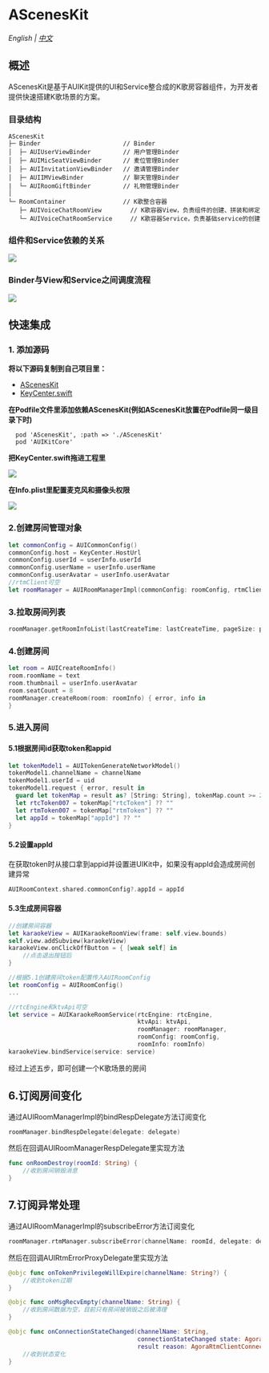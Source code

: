 # AScenesKit

*English | [中文](README.zh.md)*

##  概述
AScenesKit是基于AUIKit提供的UI和Service整合成的K歌房容器组件，为开发者提供快速搭建K歌场景的方案。

### 目录结构
```
AScenesKit  
├─ Binder                       // Binder
│  ├─ AUIUserViewBinder         // 用户管理Binder
│  ├─ AUIMicSeatViewBinder      // 麦位管理Binder  
│  ├─ AUIInvitationViewBinder   // 邀请管理Binder
│  ├─ AUIIMViewBinder           // 聊天管理Binder
|  └─ AUIRoomGiftBinder         // 礼物管理Binder
│
└─ RoomContainer                // K歌整合容器
   ├─ AUIVoiceChatRoomView        // K歌容器View，负责组件的创建、拼装和绑定   
   └─ AUIVoiceChatRoomService     // K歌容器Service，负责基础service的创建
```
###  组件和Service依赖的关系
![](https://fullapp.oss-cn-beijing.aliyuncs.com/pic/KaraokeRoom.png)

### Binder与View和Service之间调度流程

![](https://fullapp.oss-cn-beijing.aliyuncs.com/pic/pako_eNo9UD1vwjAQ_SunmwMqbaDEQyUCKxNVh2IGK76ApcROHbuUxvnvNQ7qTad7H_f0BqyMJGRYN-ZaXYR18L7jGuJsjh-KrqXSkuwJZrO34DspHIFXAcoEniZmeUcheAWicsroAJuHRZL1pCVY-vLUuwDb44Hst6roId5OYkt9B5IaOscX0QAww5ZsK5SM6YY7l6O7UEscWVwl1cI3jiPXY6QK78zhpitktWh6ynDKulP.png)

## 快速集成

### 1. 添加源码

**将以下源码复制到自己项目里：**

- [AScenesKit](../AScenesKit)
- [KeyCenter.swift](../Example/AUIKaraoke/KeyCenter.swift)

**在Podfile文件里添加依赖AScenesKit(例如AScenesKit放置在Podfile同一级目录下时)**

```
  pod 'AScenesKit', :path => './AScenesKit'
  pod 'AUIKitCore'
```

**把KeyCenter.swift拖进工程里**

![](https://accktvpic.oss-cn-beijing.aliyuncs.com/pic/github_readme/uikit/config_keycenter_ios.png) 

**在Info.plist里配置麦克风和摄像头权限**

![](https://accktvpic.oss-cn-beijing.aliyuncs.com/pic/github_readme/uikit/config_app_privacy_ios.png)

### 2.创建房间管理对象
```swift
let commonConfig = AUICommonConfig()
commonConfig.host = KeyCenter.HostUrl
commonConfig.userId = userInfo.userId  
commonConfig.userName = userInfo.userName
commonConfig.userAvatar = userInfo.userAvatar
//rtmClient可空
let roomManager = AUIRoomManagerImpl(commonConfig: roomConfig, rtmClient: rtmClient)
```

### 3.拉取房间列表
```swift
roomManager.getRoomInfoList(lastCreateTime: lastCreateTime, pageSize: pageSize, callback: callback)
```

### 4.创建房间
```swift
let room = AUICreateRoomInfo()
room.roomName = text
room.thumbnail = userInfo.userAvatar
room.seatCount = 8
roomManager.createRoom(room: roomInfo) { error, info in
}
```

### 5.进入房间
####  5.1根据房间id获取token和appid
```swift
let tokenModel1 = AUITokenGenerateNetworkModel()
tokenModel1.channelName = channelName
tokenModel1.userId = uid
tokenModel1.request { error, result in
  guard let tokenMap = result as? [String: String], tokenMap.count >= 2 else {return}
  let rtcToken007 = tokenMap["rtcToken"] ?? ""
  let rtmToken007 = tokenMap["rtmToken"] ?? ""
  let appId = tokenMap["appId"] ?? ""
}
```
#### 5.2设置appId
在获取token时从接口拿到appid并设置进UIKit中，如果没有appId会造成房间创建异常
```swift
AUIRoomContext.shared.commonConfig?.appId = appId
```
####  5.3生成房间容器
```swift
//创建房间容器
let karaokeView = AUIKaraokeRoomView(frame: self.view.bounds)  
self.view.addSubview(karaokeView)
karaokeView.onClickOffButton = { [weak self] in
    //点击退出按钮后
}

//根据5.1创建房间token配置传入AUIRoomConfig
let roomConfig = AUIRoomConfig()
...

//rtcEngine和ktvApi可空
let service = AUIKaraokeRoomService(rtcEngine: rtcEngine,
                                    ktvApi: ktvApi,
                                    roomManager: roomManager,
                                    roomConfig: roomConfig,
                                    roomInfo: roomInfo)
karaokeView.bindService(service: service)
```
经过上述五步，即可创建一个K歌场景的房间

## 6.订阅房间变化
通过AUIRoomManagerImpl的bindRespDelegate方法订阅变化
```swift
roomManager.bindRespDelegate(delegate: delegate)
```
然后在回调AUIRoomManagerRespDelegate里实现方法
```swift
func onRoomDestroy(roomId: String) {
    //收到房间销毁消息 
}
```

## 7.订阅异常处理
通过AUIRoomManagerImpl的subscribeError方法订阅变化
```swift
roomManager.rtmManager.subscribeError(channelName: roomId, delegate: delegate)
```
然后在回调AUIRtmErrorProxyDelegate里实现方法
```swift
@objc func onTokenPrivilegeWillExpire(channelName: String?) {
    //收到token过期
}

@objc func onMsgRecvEmpty(channelName: String) {
    //收到房间数据为空，目前只有房间被销毁之后被清理
}

@objc func onConnectionStateChanged(channelName: String,
                                    connectionStateChanged state: AgoraRtmClientConnectionState,
                                    result reason: AgoraRtmClientConnectionChangeReason) {
    //收到状态变化
}
```